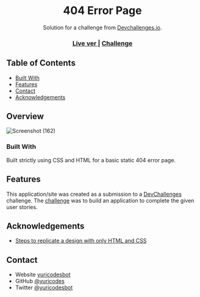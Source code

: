 <!-- Please update value in the {}  -->

<h1 align="center"> 404 Error Page</h1>

<div align="center">
   Solution for a challenge from  <a href="http://devchallenges.io" target="_blank">Devchallenges.io</a>.
</div>

<div align="center">
  <h3>
    <a href="https://404-error-page-project.netlify.app/">
      Live ver
    </a>
    <span> | </span>
    <a href="https://devchallenges.io/challenges/wBunSb7FPrIepJZAg0sY">
      Challenge
    </a>
  </h3>
</div>

<!-- TABLE OF CONTENTS -->

## Table of Contents

- [Built With](#built-with)
- [Features](#features)
- [Contact](#contact)
- [Acknowledgements](#acknowledgements)

<!-- OVERVIEW -->

## Overview

![Screenshot (162)](https://user-images.githubusercontent.com/80093500/146876417-b03c301b-ffcd-4e06-8441-87c2eb15fbf6.png)



### Built With

<!-- This section should list any major frameworks that you built your project using. Here are a few examples.-->

Built strictly using CSS and HTML for a basic static 404 error page.

## Features

<!-- List the features of your application or follow the template. Don't share the figma file here :) -->

This application/site was created as a submission to a [DevChallenges](https://devchallenges.io/challenges) challenge. The [challenge](https://devchallenges.io/challenges/wBunSb7FPrIepJZAg0sY) was to build an application to complete the given user stories.


## Acknowledgements

<!-- This section should list any articles or add-ons/plugins that helps you to complete the project. This is optional but it will help you in the future. For exmpale -->

- [Steps to replicate a design with only HTML and CSS](https://devchallenges-blogs.web.app/how-to-replicate-design/)

## Contact

- Website [yuricodesbot](https://yuricodesportfolio.netlify.app/)
- GitHub [@yuricodes](https://github.com/YuriCodes)
- Twitter [@yuricodesbot](https://twitter.com/yuricodesbot)
